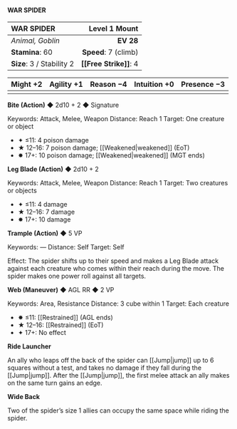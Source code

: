 #### WAR SPIDER

| WAR SPIDER                |    **Level 1 Mount** |
| :------------------------ | -------------------: |
| *Animal, Goblin*          |            **EV 28** |
| **Stamina**: 60           | **Speed**: 7 (climb) |
| **Size**: 3 / Stability 2 |   **[[Free Strike]]**: 4 |

| **Might** +2 | **Agility** +1 | **Reason** −4 | **Intuition** +0 | **Presence** −3 |
| ------------ | -------------- | ------------- | ---------------- | --------------- |
|              |                |               |                  |                 |

**Bite (Action)** ◆ 2d10 + 2 ◆ Signature

Keywords: Attack, Melee, Weapon
Distance: Reach 1
Target: One creature or object

- ✦ ≤11: 4 poison damage
- ★ 12–16: 7 poison damage; [[Weakened\|weakened]] (EoT)
- ✸ 17+: 10 poison damage; [[Weakened\|weakened]] (MGT ends)

**Leg Blade (Action)** ◆ 2d10 + 2

Keywords: Attack, Melee, Weapon
Distance: Reach 1
Target: Two creatures or objects

- ✦ ≤11: 4 damage
- ★ 12–16: 7 damage
- ✸ 17+: 10 damage

**Trample (Action)** ◆ 5 VP

Keywords: —
Distance: Self
Target: Self

Effect: The spider shifts up to their speed and makes a Leg Blade attack against each creature who comes within their reach during the move. The spider makes one power roll against all targets.

**Web (Maneuver)** ◆ AGL RR ◆ 2 VP

Keywords: Area, Resistance
Distance: 3 cube within 1
Target: Each creature

- ✸ ≤11: [[Restrained]] (AGL ends)
- ★ 12–16: [[Restrained]] (EoT)
- ✦ 17+: No effect

**Ride Launcher**

An ally who leaps off the back of the spider can [[Jump\|jump]] up to 6 squares without a test, and takes no damage if they fall during the [[Jump\|jump]]. After the [[Jump\|jump]], the first melee attack an ally makes on the same turn gains an edge.

**Wide Back**

Two of the spider’s size 1 allies can occupy the same space while riding the spider.
